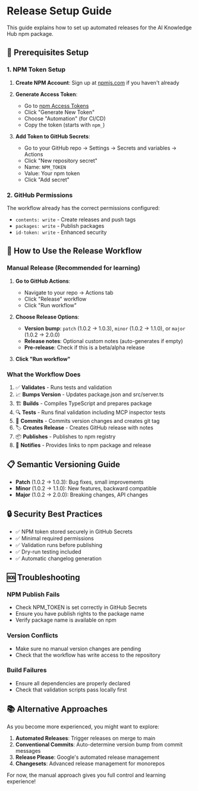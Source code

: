 # Release Setup Guide

This guide explains how to set up automated releases for the AI Knowledge Hub npm package.

## 🔧 Prerequisites Setup

### 1. NPM Token Setup

1. **Create NPM Account**: Sign up at [npmjs.com](https://www.npmjs.com) if you haven't already
2. **Generate Access Token**:
   - Go to [npm Access Tokens](https://www.npmjs.com/settings/tokens)
   - Click "Generate New Token"
   - Choose "Automation" (for CI/CD)
   - Copy the token (starts with `npm_`)

3. **Add Token to GitHub Secrets**:
   - Go to your GitHub repo → Settings → Secrets and variables → Actions
   - Click "New repository secret"
   - Name: `NPM_TOKEN`
   - Value: Your npm token
   - Click "Add secret"

### 2. GitHub Permissions

The workflow already has the correct permissions configured:

- `contents: write` - Create releases and push tags
- `packages: write` - Publish packages  
- `id-token: write` - Enhanced security

## 🚀 How to Use the Release Workflow

### Manual Release (Recommended for learning)

1. **Go to GitHub Actions**:
   - Navigate to your repo → Actions tab
   - Click "Release" workflow
   - Click "Run workflow"

2. **Choose Release Options**:
   - **Version bump**: `patch` (1.0.2 → 1.0.3), `minor` (1.0.2 → 1.1.0), or `major` (1.0.2 → 2.0.0)
   - **Release notes**: Optional custom notes (auto-generates if empty)
   - **Pre-release**: Check if this is a beta/alpha release

3. **Click "Run workflow"**

### What the Workflow Does

1. ✅ **Validates** - Runs tests and validation
2. 📈 **Bumps Version** - Updates package.json and src/server.ts
3. 🏗️ **Builds** - Compiles TypeScript and prepares package
4. 🔍 **Tests** - Runs final validation including MCP inspector tests
5. 📝 **Commits** - Commits version changes and creates git tag
6. 🏷️ **Creates Release** - Creates GitHub release with notes
7. 📦 **Publishes** - Publishes to npm registry
8. 🎉 **Notifies** - Provides links to npm package and release

## 📋 Semantic Versioning Guide

- **Patch** (1.0.2 → 1.0.3): Bug fixes, small improvements
- **Minor** (1.0.2 → 1.1.0): New features, backward compatible
- **Major** (1.0.2 → 2.0.0): Breaking changes, API changes

## 🔒 Security Best Practices

- ✅ NPM token stored securely in GitHub Secrets
- ✅ Minimal required permissions
- ✅ Validation runs before publishing
- ✅ Dry-run testing included
- ✅ Automatic changelog generation

## 🆘 Troubleshooting

### NPM Publish Fails

- Check NPM_TOKEN is set correctly in GitHub Secrets
- Ensure you have publish rights to the package name
- Verify package name is available on npm

### Version Conflicts

- Make sure no manual version changes are pending
- Check that the workflow has write access to the repository

### Build Failures

- Ensure all dependencies are properly declared
- Check that validation scripts pass locally first

## 📚 Alternative Approaches

As you become more experienced, you might want to explore:

1. **Automated Releases**: Trigger releases on merge to main
2. **Conventional Commits**: Auto-determine version bump from commit messages
3. **Release Please**: Google's automated release management
4. **Changesets**: Advanced release management for monorepos

For now, the manual approach gives you full control and learning experience!
